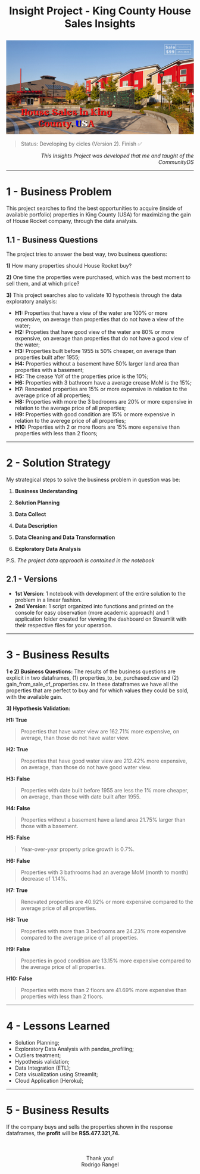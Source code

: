 <h1><p align= "center"><b>Insight Project - King County House Sales Insights</b></p></h1>

[![King County House Sales](KC_houses.jpg)](https://www.kaggle.com/datasets/harlfoxem/housesalesprediction)

> Status: Developing by cicles (Version 2). Finish ✅

<p align="right"><i>This Insights Project was developed that me and taught of the CommunityDS</i></p>

<hr>
<div style= "margin: 15px;"></div>

# 1 - Business Problem
This project searches to find the best opportunities to acquire (inside of available portfolio) properties in King County (USA) for maximizing the gain of House Rocket company, through the data analysis.

## 1.1  - Business Questions 
The project tries to answer the best way, two business questions:

**1)** How many properties should House Rocket buy?

**2)** One time the properties were purchased, which was the best moment to sell them, and at which price?

**3)** This project searches also to validate 10 hypothesis through the data exploratory analysis:

- **H1:** Properties that have a view of the water are 100% or more expensive, on average than properties that do not have a view of the water;
- **H2:** Propeties that have good view of the water are 80% or more expensive, on average than properties that do not have a good view of the water;
- **H3:** Properties built before 1955 is 50% cheaper, on average than properties built after 1955;
- **H4:** Properties without a basement have 50% larger land area than properties with a basement;
- **H5:** The crease YoY of the properties price is the 10%;
- **H6:** Properties with 3 bathroom have a average crease MoM is the 15%;
- **H7:** Renovated properties are 15% or more expensive in relation to the average price of all properties;
- **H8:** Properties with more the 3 bedrooms are 20% or more expensive in relation to the average price of all properties;
- **H9:** Properties with good condition are 15% or more expensive in relation to the averege price of all properties;
- **H10:** Properties with 2 or more floors are 15% more expensive than properties with less than 2 floors;
<hr>
<div style= "margin: 15px;"></div>

# 2 - Solution Strategy
My strategical steps to solve the business problem in question was be:

1) **Business Understanding**

2) **Solution Planning**

3) **Data Collect**

4) **Data Description**

5) **Data Cleaning and Data Transformation**

6) **Exploratory Data Analysis**

P.S. _The project data approach is contained in the notebook_

## 2.1 - Versions
- **1st Version**: 1 notebook with development of the entire solution to the problem in a linear fashion.
- **2nd Version**: 1 script organized into functions and printed on the console for easy observation (more academic approach) and 1 application folder created for viewing the dashboard on Streamlit with their respective files for your operation.
<hr> 
<div style= "margin: 15px;"></div>

# 3 - Business Results
**1 e 2) Business Questions:**
The results of the business questions are explicit in two dataframes, (1) properties_to_be_purchased.csv and (2) gain_from_sale_of_properties.csv. In these dataframes we have all the properties that are perfect to buy and for which values they could be sold, with the available gain.

**3) Hypothesis Validation:**

**H1: True** 
> Properties that have water view are 162.71% more expensive, on average, than those do not have water view.

**H2: True** 
> Properties that have good water view are 212.42% more expensive, on average, than those do not have good water view.

**H3: False** 
> Properties with date built before 1955 are less the 1% more cheaper, on average, than those with date built after 1955.

**H4: False** 
> Properties without a basement have a land area 21.75% larger than those with a basement.

**H5: False**
> Year-over-year property price growth is 0.7%.

**H6: False**
> Properties with 3 bathrooms had an average MoM (month to month) decrease of 1.14%.

**H7: True**
> Renovated properties are 40.92% or more expensive compared to the average price of all properties.

**H8: True**
> Properties with more than 3 bedrooms are 24.23% more expensive compared to the average price of all properties.

**H9: False**
> Properties in good condition are 13.15% more expensive compared to the average price of all properties.

**H10: False**
> Properties with more than 2 floors are 41.69% more expensive than properties with less than 2 floors.
<hr> 
<div style= "margin: 15px;"></div>

# 4 - Lessons Learned
  * Solution Planning;
  * Exploratory Data Analysis with pandas_profiling;
  * Outliers treatment;
  * Hypothesis validation;
  * Data Integration (ETL);
  * Data visualization using Streamlit;
  * Cloud Application [Heroku];
<hr> 
<div style= "margin: 15px;"></div>

# 5 - Business Results
If the company buys and sells the properties shown in the response dataframes, the <b>profit</b> will be <b>R$5.477.321,74.</b>
<div style= "margin: 50px;"></div>
<center>Thank you!</center>
<center>Rodrigo Rangel</center>
